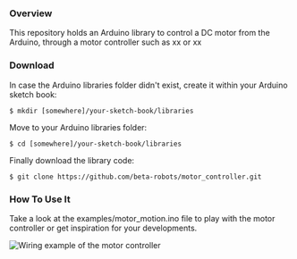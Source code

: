 ### Overview
This repository holds an Arduino library to control a DC motor from the Arduino, through a motor controller such as xx or xx

### Download
In case the Arduino libraries folder didn't exist, create it within your Arduino sketch book:
```shell
$ mkdir [somewhere]/your-sketch-book/libraries
```

Move to your Arduino libraries folder:
```shell
$ cd [somewhere]/your-sketch-book/libraries
```

Finally download the library code:
```shell
$ git clone https://github.com/beta-robots/motor_controller.git
```

### How To Use It
Take a look at the examples/motor_motion.ino file to play with the motor controller or get inspiration for your 
developments.

![Wiring example of the motor controller](https://github.com/beta-robots/accelerometer_adxl335/blob/master/media/xxx.jpg)


